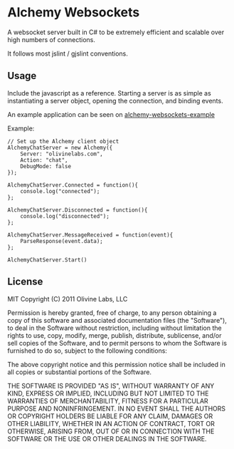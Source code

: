 Alchemy Websockets
=============

A websocket server built in C# to be extremely efficient and scalable over high 
numbers of connections.

It follows most jslint / gjslint conventions.

Usage
-------
Include the javascript as a reference. Starting a server is as simple 
as instantiating a server object, opening the connection, and binding events.

An example application can be seen on [alchemy-websockets-example](https://github.com/Olivine-Labs/Alchemy-Websockets-Example)

Example:

	// Set up the Alchemy client object
	AlchemyChatServer = new Alchemy({ 
		Server: "olivinelabs.com",
		Action: "chat",
		DebugMode: false
	});
	
	AlchemyChatServer.Connected = function(){
		console.log("connected");
	};
	
	AlchemyChatServer.Disconnected = function(){
		console.log("disconnected");
	};
	
	AlchemyChatServer.MessageReceived = function(event){
		ParseResponse(event.data);
	};
	
	AlchemyChatServer.Start()


License
-------
MIT
Copyright (C) 2011 Olivine Labs, LLC

Permission is hereby granted, free of charge, to any person obtaining a copy
of this software and associated documentation files (the "Software"), to deal
in the Software without restriction, including without limitation the rights
to use, copy, modify, merge, publish, distribute, sublicense, and/or sell
copies of the Software, and to permit persons to whom the Software is
furnished to do so, subject to the following conditions:

The above copyright notice and this permission notice shall be included in
all copies or substantial portions of the Software.

THE SOFTWARE IS PROVIDED "AS IS", WITHOUT WARRANTY OF ANY KIND, EXPRESS OR
IMPLIED, INCLUDING BUT NOT LIMITED TO THE WARRANTIES OF MERCHANTABILITY,
FITNESS FOR A PARTICULAR PURPOSE AND NONINFRINGEMENT. IN NO EVENT SHALL THE
AUTHORS OR COPYRIGHT HOLDERS BE LIABLE FOR ANY CLAIM, DAMAGES OR OTHER
LIABILITY, WHETHER IN AN ACTION OF CONTRACT, TORT OR OTHERWISE, ARISING FROM,
OUT OF OR IN CONNECTION WITH THE SOFTWARE OR THE USE OR OTHER DEALINGS IN
THE SOFTWARE.